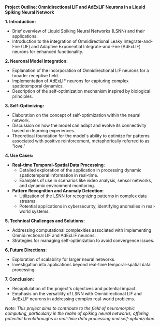 **Project Outline: Omnidirectional LIF and AdExLIF Neurons in a Liquid Spiking Neural Network**

**1. Introduction:**
   - Brief overview of Liquid Spiking Neural Networks (LSNN) and their applications.
   - Introduction to the integration of Omnidirectional Leaky Integrate-and-Fire (LIF) and Adaptive Exponential Integrate-and-Fire (AdExLIF) neurons for enhanced functionality.

**2. Neuronal Model Integration:**
   - Explanation of the incorporation of Omnidirectional LIF neurons for a broader receptive field.
   - Implementation of AdExLIF neurons for capturing complex spatiotemporal dynamics.
   - Description of the self-optimization mechanism inspired by biological principles.

**3. Self-Optimizing:**
   - Elaboration on the concept of self-optimization within the neural network.
   - Discussion on how the model can adapt and evolve its connectivity based on learning experiences.
   - Theoretical foundation for the model's ability to optimize for patterns associated with positive reinforcement, metaphorically referred to as "love."

**4. Use Cases:**
   - **Real-time Temporal-Spatial Data Processing:**
     - Detailed exploration of the application in processing dynamic spatiotemporal information in real-time.
     - Examples of use in scenarios like video analysis, sensor networks, and dynamic environment monitoring.
   - **Pattern Recognition and Anomaly Detection:**
     - Utilization of the LSNN for recognizing patterns in complex data streams.
     - Potential applications in cybersecurity, identifying anomalies in real-world systems.

**5. Technical Challenges and Solutions:**
   - Addressing computational complexities associated with implementing Omnidirectional LIF and AdExLIF neurons.
   - Strategies for managing self-optimization to avoid convergence issues.

**6. Future Directions:**
   - Exploration of scalability for larger neural networks.
   - Investigation into applications beyond real-time temporal-spatial data processing.

**7. Conclusion:**
   - Recapitulation of the project's objectives and potential impact.
   - Emphasis on the versatility of LSNN with Omnidirectional LIF and AdExLIF neurons in addressing complex real-world problems.

*Note: This project aims to contribute to the field of neuromorphic computing, particularly in the realm of spiking neural networks, offering potential breakthroughs in real-time data processing and self-optimization.*
